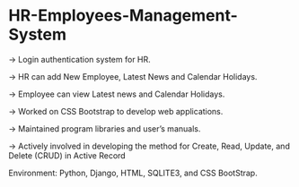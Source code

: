 # HR-Employees-Management-System

->	Login authentication system for HR.

->	HR can add New Employee, Latest News and Calendar Holidays.

->	Employee can view Latest news and Calendar Holidays.

->	Worked on CSS Bootstrap to develop web applications.

->	Maintained program libraries and user’s manuals.

->	Actively involved in developing the method for Create, Read, Update, and Delete (CRUD) in Active Record


Environment: Python, Django, HTML, SQLITE3, and CSS BootStrap.

